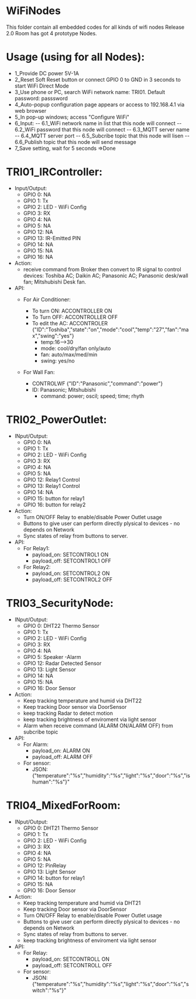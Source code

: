 # WiFiNodes
This folder contain all embedded codes for all kinds of wifi nodes
Release 2.0
Room has got 4 prototype Nodes.

# Usage (using for all Nodes):
- 1_Provide DC power 5V-1A
- 2_Reset Soft Reset button or connect GPIO 0 to GND in 3 seconds to start WiFi Direct Mode
- 3_Use phone or PC, search WiFi network name: TRI01. Default password: passsword
- 4_Auto-popup configuration page appears or access to 192.168.4.1 via web browser
- 5_In pop-up windows; access "Configure WiFi"
- 6_Input:
  -- 6.1_WiFi network name in list that this node will connect
  -- 6.2_WiFi password that this node will connect
  -- 6.3_MQTT server name
  -- 6.4_MQTT server port
  -- 6.5_Subcribe topic that this node will lisen
  -- 6.6_Publish topic that this node will send message
- 7_Save setting, wait for 5 seconds =>Done

# TRI01_IRController:
- Input/Output:
  - GPIO 0: NA
  - GPIO 1: Tx
  - GPIO 2: LED - WiFi Config
  - GPIO 3: RX
  - GPIO 4: NA
  - GPIO 5: NA
  - GPIO 12: NA
  - GPIO 13: IR-Emitted PIN
  - GPIO 14: NA
  - GPIO 15: NA
  - GPIO 16: NA
- Action: 
  - receive command from Broker then convert to IR signal to control devices: Toshiba AC; Daikin AC; Panasonic AC; Panasonic desk/wall fan; Mitshubishi Desk fan.
- API:
  - For Air Conditioner:
    - To turn ON: ACCONTROLLER ON 
    - To Turn OFF: ACCONTROLLER OFF
    - To edit the AC: ACCONTROLER {"ID":"Toshiba","state":"on","mode":"cool","temp":"27","fan":"max","swing":"yes"}
      - temp:16-->30
      - mode: cool/dry/fan only/auto
      - fan: auto/max/med/min
      - swing: yes/no

  - For Wall Fan:
    - CONTROLWF {"ID":"Panasonic","command":"power"} 
    - ID: Panasonic; Mitshubishi
      - command: power; oscil; speed; time; rhyth

# TRI02_PowerOutlet:
- INput/Output:
  - GPIO 0: NA
  - GPIO 1: Tx
  - GPIO 2: LED - WiFi Config
  - GPIO 3: RX
  - GPIO 4: NA
  - GPIO 5: NA
  - GPIO 12: Relay1 Control
  - GPIO 13: Relay1 Control
  - GPIO 14: NA
  - GPIO 15: button for relay1
  - GPIO 16: button for relay2
- Action:
  - Turn ON/OFF Relay to enable/disable Power Outlet usage
  - Buttons to give user can perform directly plysical to devices - no depends on Network
  - Sync states of relay from buttons to server.
- API:
  - For Relay1:
    - payload_on: SETCONTROL1 ON
    - payload_off: SETCONTROL1 OFF
  - For Relay2:
    - payload_on: SETCONTROL2 ON
    - payload_off: SETCONTROL2 OFF

# TRI03_SecurityNode:
- INput/Output:
  - GPIO 0: DHT22 Thermo Sensor
  - GPIO 1: Tx
  - GPIO 2: LED - WiFi Config
  - GPIO 3: RX
  - GPIO 4: NA
  - GPIO 5: Speaker -Alarm
  - GPIO 12: Radar Detected Sensor
  - GPIO 13: Light Sensor
  - GPIO 14: NA
  - GPIO 15: NA
  - GPIO 16: Door Sensor
- Action:
  - Keep tracking temperature and humid via DHT22
  - Keep tracking Door sensor via DoorSensor
  - keep tracking Radar to detect motion
  - keep tracking brightness of enviroment via light sensor
  - Alarm when receive command (ALARM ON/ALARM OFF) from subcribe topic
- API:
  - For Alarm:
    - payload_on: ALARM ON
    - payload_off: ALARM OFF
  - For sensor:
    - JSON: {\"temperature\":\"%s\",\"humidity\":\"%s\",\"light\":\"%s\",\"door\":\"%s\",\"ishuman\":\"%s\"}"

# TRI04_MixedForRoom:
- INput/Output:
  - GPIO 0: DHT21 Thermo Sensor
  - GPIO 1: Tx
  - GPIO 2: LED - WiFi Config
  - GPIO 3: RX
  - GPIO 4: NA
  - GPIO 5: NA
  - GPIO 12: PinRelay
  - GPIO 13: Light Sensor
  - GPIO 14: button for relay1
  - GPIO 15: NA
  - GPIO 16: Door Sensor
- Action:
  - Keep tracking temperature and humid via DHT21
  - Keep tracking Door sensor via DoorSensor
  - Turn ON/OFF Relay to enable/disable Power Outlet usage
  - Buttons to give user can perform directly plysical to devices - no depends on Network
  - Sync states of relay from buttons to server.
  - keep tracking brightness of enviroment via light sensor
- API:
  - For Relay:
    - payload_on: SETCONTROLL ON
    - payload_off: SETCONTROLL OFF
  - For sensor:
    - JSON: {\"temperature\":\"%s\",\"humidity\":\"%s\",\"light\":\"%s\",\"door\":\"%s\",\"switch\":\"%s\"}"
